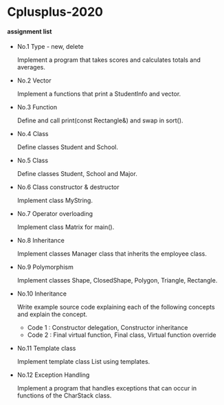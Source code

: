 # Cplusplus-2020

#### assignment list   
- No.1 Type - new, delete   
 
  Implement a program that takes scores and calculates totals and averages.
  
- No.2 Vector  

  Implement a functions that print a StudentInfo and vector<StudentInfo>.   
  
- No.3 Function  

   Define and call print(const Rectangle&) and swap in sort().

- No.4 Class  

  Define classes Student and School. 

- No.5 Class

  Define classes Student, School and Major. 
  
- No.6 Class constructor & destructor

   Implement class MyString.
   
- No.7 Operator overloading  

   Implement class Matrix for main().

- No.8 Inheritance  

   Implement classes Manager class that inherits the employee class.

- No.9 Polymorphism  

  Implement classes Shape, ClosedShape, Polygon, Triangle, Rectangle.  
  
- No.10 Inheritance  

  Write example source code explaining each of the following concepts and explain the concept.

  - Code 1 : Constructor delegation, Constructor inheritance
  - Code 2 : Final virtual function, Final class, Virtual function override

- No.11 Template class  

  Implement template class List using templates.
  
- No.12 Exception Handling  
  
  Implement a program that handles exceptions that can occur in functions of the CharStack class.  

